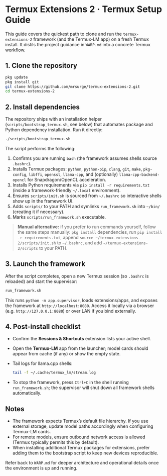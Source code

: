 # Termux Extensions 2 · Termux Setup Guide

This guide covers the quickest path to clone and run the `termux-extensions-2` framework (and the Termux-LM app) on a fresh Termux install. It distils the project guidance in `WARP.md` into a concrete Termux workflow.

## 1. Clone the repository

```bash
pkg update
pkg install git
git clone https://github.com/mrsurge/termux-extensions-2.git
cd termux-extensions-2
```

## 2. Install dependencies

The repository ships with an installation helper (`scripts/bootstrap_termux.sh`, see below) that automates package and Python dependency installation. Run it directly:

```bash
./scripts/bootstrap_termux.sh
```

The script performs the following:

1. Confirms you are running `bash` (the framework assumes shells source `.bashrc`).
2. Installs Termux packages: `python`, `python-pip`, `clang`, `git`, `make`, `pkg-config`, `libffi`, `openssl`, `llama-cpp`, and (optionally) `llama-cpp-backend-opencl` for Snapdragon/OpenCL acceleration.
3. Installs Python requirements via `pip install -r requirements.txt` (inside a framework-friendly `~/.local` environment).
4. Ensures `scripts/init.sh` is sourced from `~/.bashrc` so interactive shells show up in the framework UI.
5. Adds `scripts/` to your PATH and symlinks `run_framework.sh` into `~/bin/` (creating it if necessary).
6. Marks `scripts/run_framework.sh` executable.

> **Manual alternative:** if you prefer to run commands yourself, follow the same steps manually: `pkg install` dependencies, run `pip install -r requirements.txt`, append `source ~/termux-extensions-2/scripts/init.sh` to `~/.bashrc`, and add `~/termux-extensions-2/scripts` to your PATH.

## 3. Launch the framework

After the script completes, open a new Termux session (so `.bashrc` is reloaded) and start the supervisor:

```bash
run_framework.sh
```

This runs `python -m app.supervisor`, loads extensions/apps, and exposes the framework at `http://localhost:8080`. Access it locally via a browser (e.g. `http://127.0.0.1:8080`) or over LAN if you bind externally.

## 4. Post-install checklist

- Confirm the **Sessions & Shortcuts** extension lists your active shell.
- Open the **Termux-LM** app from the launcher; model cards should appear from cache (if any) or show the empty state.
- Tail logs for llama.cpp shells:

  ```bash
  tail -f ~/.cache/termux_lm/stream.log
  ```

- To stop the framework, press `Ctrl+C` in the shell running `run_framework.sh`; the supervisor will shut down all framework shells automatically.

## Notes

- The framework expects Termux’s default file hierarchy. If you use external storage, update model paths accordingly when configuring Termux-LM cards.
- For remote models, ensure outbound network access is allowed (Termux typically permits this by default).
- When installing additional Termux packages for extensions, prefer adding them to the bootstrap script to keep new devices reproducible.

Refer back to `WARP.md` for deeper architecture and operational details once the environment is up and running.

